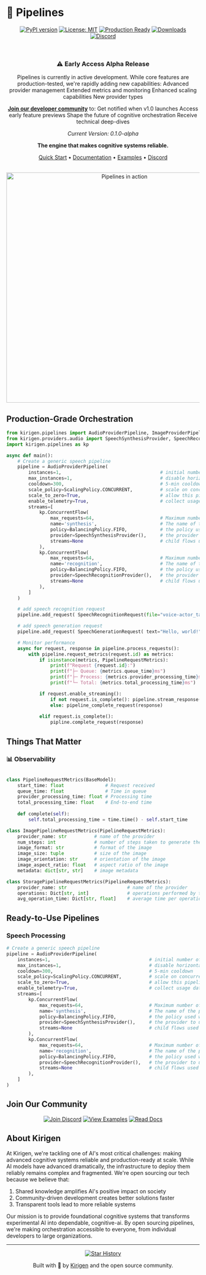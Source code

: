 # 🚀 Pipelines

<div align="center">

[![PyPI version](https://badge.fury.io/py/kirigen-pipelines.svg)](https://badge.fury.io/py/kirigen-pipelines)
[![License: MIT](https://img.shields.io/badge/License-MIT-yellow.svg)](https://opensource.org/licenses/MIT)
[![Production Ready](https://img.shields.io/badge/Production-Ready-success.svg)](https://kirigen.co)
[![Downloads](https://img.shields.io/pypi/dm/kirigen-pipelines)](https://pypi.org/project/kirigen-pipelines)
[![Discord](https://img.shields.io/discord/1234567890?label=Join%20Community&color=5865F2)](https://discord.gg/kirigen)

<br/>

### ⚠️ Early Access Alpha Release
Pipelines is currently in active development. While core features are production-tested, we're rapidly adding new capabilities:
Advanced provider management
Extended metrics and monitoring
Enhanced scaling capabilities
New provider types

**[Join our developer community](https://kirigen.co/newsletter)** to:
Get notified when v1.0 launches
Access early feature previews
Shape the future of cognitive orchestration
Receive technical deep-dives

*Current Version: 0.1.0-alpha*

**The engine that makes cognitive systems reliable.**

[Quick Start](https://docs.kirigen.co/quick-start) •
[Documentation](https://docs.kirigen.co) •
[Examples](https://github.com/kirigen/pipelines/examples) •
[Discord](https://discord.gg/kirigen)

<br/>

<img src="https://kirigen.co/pipeline-demo.gif" alt="Pipelines in action" width="600px" />

</div>

## Production-Grade Orchestration

```python
from kirigen.pipelines import AudioProviderPipeline, ImageProviderPipeline, PipelineRequestMetrics
from kirigen.providers.audio import SpeechSynthesisProvider, SpeechRecognitionProvider
import kirigen.pipelines as kp

async def main():
    # Create a generic speech pipeline
    pipeline = AudioProviderPipeline(    
        instances=1,                                    # initial number of instances
        max_instances=1,                                # disable horizontal scaling
        cooldown=300,                                   # 5-min cooldown 
        scale_policy=ScalingPolicy.CONCURRENT,          # scale on concurrency 
        scale_to_zero=True,                             # allow this pipeline to reduce resources when not in use
        enable_telemetry=True,                          # collect usage data and metrics to help improve your services
        streams=[
            kp.ConcurrentFlow(
                max_requests=64,                        # Maximum number of requests stored in the processing queue
                name='synthesis',                       # The name of the provider stream
                policy=BalancingPolicy.FIFO,            # the policy used when processing requests
                provider=SpeechSynthesisProvider(),     # the provider to use
                streams=None                            # child flows used during the request processing
            ),
            kp.ConcurrentFlow(
                max_requests=64,                        # Maximum number of requests stored in the processing queue
                name='recognition',                     # The name of the provider stream
                policy=BalancingPolicy.FIFO,            # the policy used when processing requests
                provider=SpeechRecognitionProvider(),   # the provider to use
                streams=None                            # child flows used during the request processing
            ),
        ]
    )

    # add speech recognition request
    pipeline.add_request( SpeechRecognitionRequest(file="voice-actor_take_001.wav") )

    # add speech generation request
    pipeline.add_request( SpeechGenerationRequest( text="Hello, world!", voice="default" ) )

    # Monitor performance
    async for request, response in pipeline.process_requests():
        with pipeline.request_metrics(request.id) as metrics:
            if isinstance(metrics, PipelineRequestMetrics):
                print(f"Request {request.id}:")
                print(f"├─ Queue: {metrics.queue_time}ms")
                print(f"├─ Process: {metrics.provider_processing_time}ms")
                print(f"└─ Total: {metrics.total_processing_time}ms")

            if request.enable_streaming():
                if not request.is_complete(): pipeline.stream_response(response)
                else: pipeline_complete_request(response)
            
            elif request.is_complete(): 
                pipline.complete_request(response)
```

## Things That Matter

### 📊 Observability
```python

class PipelineRequestMetrics(BaseModel):
    start_time: float               # Request received
    queue_time: float               # Time in queue
    provider_processing_time: float # Processing time
    total_processing_time: float    # End-to-end time
    
    def complete(self):
        self.total_processing_time = time.time() - self.start_time

class ImagePipelineRequestMetrics(PipelineRequestMetrics):
    provider_name: str          # name of the provider
    num_steps: int              # number of steps taken to generate the image
    image_format: str           # format of the image
    image_size: tuple           # size of the image
    image_orientation: str      # orientation of the image
    image_aspect_ratio: float   # aspect ratio of the image
    metadata: dict[str, str]    # image metadata

class StoragePipelineRequestMetrics(PipelineRequestMetrics):    
    provider_name: str                      # name of the provider    
    operations: Dict[str, int]              # operations performed by the provider
    avg_operation_time: Dict[str, float]    # average time per operation
```

## Ready-to-Use Pipelines

### Speech Processing
```python
# Create a generic speech pipeline
pipeline = AudioProviderPipeline(    
    instances=1,                                    # initial number of instances
    max_instances=1,                                # disable horizontal scaling
    cooldown=300,                                   # 5-min cooldown 
    scale_policy=ScalingPolicy.CONCURRENT,          # scale on concurrency 
    scale_to_zero=True,                             # allow this pipeline to reduce resources when not in use
    enable_telemetry=True,                          # collect usage data and metrics to help improve your services
    streams=[
        kp.ConcurrentFlow(
            max_requests=64,                        # Maximum number of requests stored in the processing queue
            name='synthesis',                       # The name of the provider stream
            policy=BalancingPolicy.FIFO,            # the policy used when processing requests
            provider=SpeechSynthesisProvider(),     # the provider to use
            streams=None                            # child flows used during the request processing
        ),
        kp.ConcurrentFlow(
            max_requests=64,                        # Maximum number of requests stored in the processing queue
            name='recognition',                     # The name of the provider stream
            policy=BalancingPolicy.FIFO,            # the policy used when processing requests
            provider=SpeechRecognitionProvider(),   # the provider to use
            streams=None                            # child flows used during the request processing
        ),
    ]
)
```

## Join Our Community

<div align="center">

[![Join Discord](https://img.shields.io/badge/Join-Discord-5865F2?style=for-the-badge&logo=discord&logoColor=white)](https://discord.gg/kirigen)
[![View Examples](https://img.shields.io/badge/View-Examples-FF4B4B?style=for-the-badge&logo=github&logoColor=white)](https://github.com/kirigen-ai/pipelines/examples)
[![Read Docs](https://img.shields.io/badge/Read-Docs-0076D6?style=for-the-badge&logo=readthedocs&logoColor=white)](https://kirigen.co/docs/en-us/getting-started)

</div>

## About Kirigen

At Kirigen, we're tackling one of AI's most critical challenges: making advanced cognitive systems reliable and production-ready at scale. While AI models have advanced dramatically, the infrastructure to deploy them reliably remains complex and fragmented. We're open sourcing our tech because we believe that: 

1. Shared knowledge amplifies AI's positive impact on society
2. Community-driven development creates better solutions faster
3. Transparent tools lead to more reliable systems

Our mission is to provide foundational cognitive systems that transforms experimental AI into dependable, cognitive-ai. By open sourcing pipelines, we're making orchestration accessible to everyone, from individual developers to large organizations.

<div align="center">

---

[![Star History](https://img.shields.io/github/stars/kirigen-ai/pipelines?style=social)](https://github.com/kirigen-ai/pipelines/stargazers)

Built with 💜 by [Kirigen](https://kirigen.co) and the open source community.

</div>
